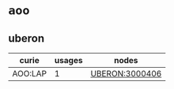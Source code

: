 # `aoo`

## uberon

| curie   |   usages | nodes                                                           |
|---------|----------|-----------------------------------------------------------------|
| AOO:LAP |        1 | [UBERON:3000406](http://purl.obolibrary.org/obo/UBERON_3000406) |


